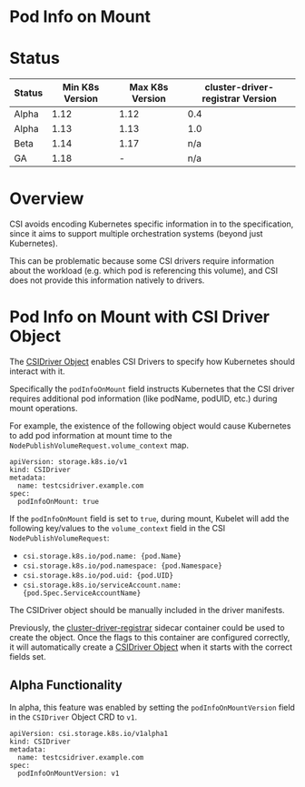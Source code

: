 # Pod Info on Mount

# Status

Status | Min K8s Version | Max K8s Version | cluster-driver-registrar Version
--|--|--|--
Alpha | 1.12 | 1.12 | 0.4
Alpha | 1.13 | 1.13 | 1.0
Beta | 1.14 | 1.17 | n/a
GA | 1.18 | - | n/a

# Overview

CSI avoids encoding Kubernetes specific information in to the specification, since it aims to support multiple orchestration systems (beyond just Kubernetes).

This can be problematic because some CSI drivers require information about the workload (e.g. which pod is referencing this volume), and CSI does not provide this information natively to drivers.

# Pod Info on Mount with CSI Driver Object

The [CSIDriver Object](csi-driver-object.md) enables CSI Drivers to specify how Kubernetes should interact with it.

Specifically the `podInfoOnMount` field instructs Kubernetes that the CSI driver requires additional pod information (like podName, podUID, etc.) during mount operations.

For example, the existence of the following object would cause Kubernetes to add pod information at mount time to the `NodePublishVolumeRequest.volume_context` map.

```
apiVersion: storage.k8s.io/v1
kind: CSIDriver
metadata:
  name: testcsidriver.example.com
spec:
  podInfoOnMount: true
```

If the `podInfoOnMount` field is set to `true`, during mount, Kubelet will add the following key/values to the `volume_context` field in the CSI `NodePublishVolumeRequest`:


* `csi.storage.k8s.io/pod.name: {pod.Name}`
* `csi.storage.k8s.io/pod.namespace: {pod.Namespace}`
* `csi.storage.k8s.io/pod.uid: {pod.UID}`
* `csi.storage.k8s.io/serviceAccount.name: {pod.Spec.ServiceAccountName}`

The CSIDriver object should be manually included in the driver manifests.

Previously, the [cluster-driver-registrar](cluster-driver-registrar.md) sidecar container could be used to create the object. Once the flags to this container are configured correctly, it will automatically create a [CSIDriver Object](csi-driver-object.md) when it starts with the correct fields set.

## Alpha Functionality
In alpha, this feature was enabled by setting the `podInfoOnMountVersion` field in the `CSIDriver` Object CRD to `v1`.

```
apiVersion: csi.storage.k8s.io/v1alpha1
kind: CSIDriver
metadata:
  name: testcsidriver.example.com
spec:
  podInfoOnMountVersion: v1
```
